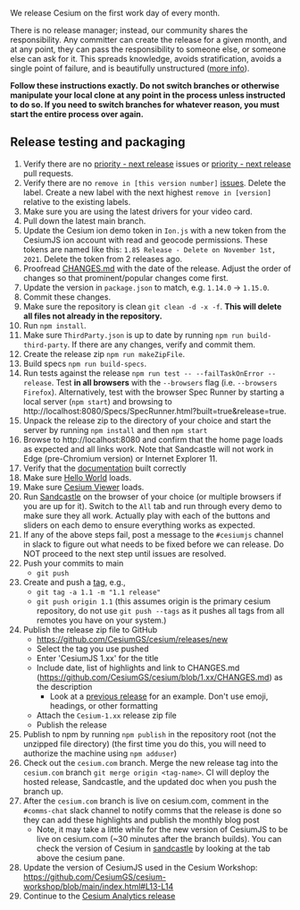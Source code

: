 We release Cesium on the first work day of every month.

There is no release manager; instead, our community shares the responsibility.  Any committer can create the release for a given month, and at any point, they can pass the responsibility to someone else, or someone else can ask for it.  This spreads knowledge, avoids stratification, avoids a single point of failure, and is beautifully unstructured ([more info](https://community.cesium.com/t/cesium-releases/45)).

__Follow these instructions exactly. Do not switch branches or otherwise manipulate your local clone at any point in the process unless instructed to do so.  If you need to switch branches for whatever reason, you must start the entire process over again.__

## Release testing and packaging
1. Verify there are no [priority - next release](../issues?q=is%3Aopen+is%3Aissue+label%3A"priority+-+next+release") issues or [priority - next release](https://github.com/CesiumGS/cesium/pulls?q=is%3Apr+is%3Aopen+label%3A"priority+-+next+release") pull requests.
1. Verify there are no `remove in [this version number]` [issues](https://github.com/CesiumGS/cesium/labels).  Delete the label.  Create a new label with the next highest `remove in [version]` relative to the existing labels.
1. Make sure you are using the latest drivers for your video card.
1. Pull down the latest main branch.
1. Update the Cesium ion demo token in `Ion.js` with a new token from the CesiumJS ion account with read and geocode permissions. These tokens are named like this: `1.85 Release - Delete on November 1st, 2021`. Delete the token from 2 releases ago.
1. Proofread [CHANGES.md](../blob/main/CHANGES.md) with the date of the release.  Adjust the order of changes so that prominent/popular changes come first.
1. Update the version in `package.json` to match, e.g. `1.14.0` -> `1.15.0`.
1. Commit these changes.
1. Make sure the repository is clean `git clean -d -x -f`. __This will delete all files not already in the repository.__
1. Run `npm install`.
1. Make sure `ThirdParty.json` is up to date by running `npm run build-third-party`. If there are any changes, verify and commit them.
1. Create the release zip `npm run makeZipFile`.
1. Build specs `npm run build-specs`.
1. Run tests against the release `npm run test -- --failTaskOnError --release`. Test **in all browsers** with the `--browsers` flag (i.e. `--browsers Firefox`). Alternatively, test with the browser Spec Runner by starting a local server (`npm start`) and browsing to http://localhost:8080/Specs/SpecRunner.html?built=true&release=true.
1. Unpack the release zip to the directory of your choice and start the server by running `npm install` and then `npm start`
1. Browse to http://localhost:8080 and confirm that the home page loads as expected and all links work. Note that Sandcastle will not work in Edge (pre-Chromium version) or Internet Explorer 11.
1. Verify that the [documentation](http://localhost:8080/Build/Documentation/index.html) built correctly
1. Make sure [Hello World](http://localhost:8080/Apps/HelloWorld.html) loads.
1. Make sure [Cesium Viewer](http://localhost:8080/Apps/CesiumViewer/index.html) loads.
1. Run [Sandcastle](http://localhost:8080/Apps/Sandcastle/index.html) on the browser of your choice (or multiple browsers if you are up for it).  Switch to the `All` tab and run through every demo to make sure they all work. Actually play with each of the buttons and sliders on each demo to ensure everything works as expected.
1. If any of the above steps fail, post a message to the `#cesiumjs` channel in slack to figure out what needs to be fixed before we can release.  Do NOT proceed to the next step until issues are resolved.
1. Push your commits to main
   * `git push`
1. Create and push a [tag](https://git-scm.com/book/en/v2/Git-Basics-Tagging), e.g.,
   * `git tag -a 1.1 -m "1.1 release"`
   * `git push origin 1.1` (this assumes origin is the primary cesium repository, do not use `git push --tags` as it pushes all tags from all remotes you have on your system.)
1. Publish the release zip file to GitHub
   * https://github.com/CesiumGS/cesium/releases/new
   * Select the tag you use pushed
   * Enter 'CesiumJS 1.xx' for the title
   * Include date, list of highlights and link to CHANGES.md (https://github.com/CesiumGS/cesium/blob/1.xx/CHANGES.md) as the description
      * Look at a [previous release](https://github.com/CesiumGS/cesium/releases/tag/1.79) for an example.  Don't use emoji, headings, or other formatting
   * Attach the `Cesium-1.xx` release zip file
   * Publish the release
1. Publish to npm by running `npm publish` in the repository root (not the unzipped file directory) (the first time you do this, you will need to authorize the machine using `npm adduser`)
1. Check out the `cesium.com` branch.  Merge the new release tag into the `cesium.com` branch `git merge origin <tag-name>`.  CI will deploy the hosted release, Sandcastle, and the updated doc when you push the branch up.
1. After the `cesium.com` branch is live on cesium.com, comment in the `#comms-chat` slack channel to notify comms that the release is done so they can add these highlights and publish the monthly blog post
   * Note, it may take a little while for the new version of CesiumJS to be live on cesium.com (~30 minutes after the branch builds).  You can check the version of Cesium in [sandcastle](https://sandcastle.cesium.com/) by looking at the tab above the cesium pane.
1. Update the version of CesiumJS used in the Cesium Workshop: https://github.com/CesiumGS/cesium-workshop/blob/main/index.html#L13-L14
1. Continue to the [Cesium Analytics release](https://github.com/CesiumGS/cesium-analytics/wiki/Release-Guide)